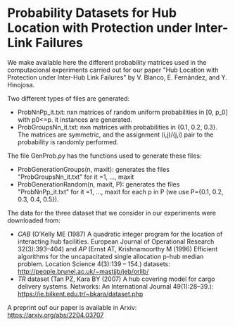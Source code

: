 # Probability Datasets for Hub Location with Protection under Inter-Link Failures

We make available here the different probability matrices used in the computacional experiments carried out for our paper "Hub Location with Protection under Inter-Hub Link Failures" by V. Blanco, E. Fernández, and Y. Hinojosa.

Two different types of files are generated:
- ProbNnPp_it.txt: nxn matrices of random uniform probabilities in [0, p_0] with p0<=p. it instances are generated.
- ProbGroupsNn_it.txt: nxn matrices with probabilities in {0.1, 0.2, 0.3}. The matrices are symmetric, and the assignment (i,j)/(j,i) pair to the probability is randomly performed.

The file GenProb.py has the functions used to generate these files:

- ProbGenerationGroups(n, maxit): generates the files "ProbGroupsNn_it.txt" for it =1, ..., maxit
- ProbGenerationRandom(n, maxit, P): generates the files "ProbNnPp_it.txt" for it =1, ..., maxit for each p in P (we use P={0.1, 0.2, 0.3, 0.4, 0.5}).

The data for the three dataset that we consider in our experiments were downloaded from:

- _CAB_ (O’Kelly ME (1987) A quadratic integer program for the location of interacting hub facilities. European Journal of Operational Research 32(3):393–404) and _AP_ (Ernst AT, Krishnamoorthy M (1996) Efficient algorithms for the uncapacitated single allocation p-hub median problem. Location Science 4(3):139 – 154.) datasets: http://people.brunel.ac.uk/~mastjjb/jeb/orlib/
- _TR_ dataset (Tan PZ, Kara BY (2007) A hub covering model for cargo delivery systems. Networks: An International Journal 49(1):28–39.):  https://ie.bilkent.edu.tr/~bkara/dataset.php


A preprint ouf our paper is available in Arxiv: https://arxiv.org/abs/2204.03707
